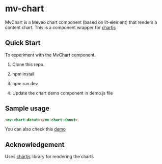 # mv-chart

MvChart is a Meveo chart component (based on lit-element) that renders a content chart.  This is a component wrapper for [chartjs](https://www.chartjs.org/)

## Quick Start

To experiment with the MvChart component.

1. Clone this repo.

2. npm install

3. npm run dev

4. Update the chart demo component in demo.js file

## Sample usage

```html
<mv-chart-donut></mv-chart-donut>
```

You can also check this [demo](https://chart.meveo.org/)

## Acknowledgement
Uses [chartjs](https://www.chartjs.org/) library for rendering the charts